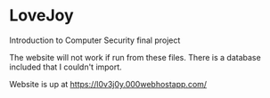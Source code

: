 # LoveJoy
Introduction to Computer Security final project

The website will not work if run from these files. There is a database included that I couldn't import.

Website is up at https://l0v3j0y.000webhostapp.com/

